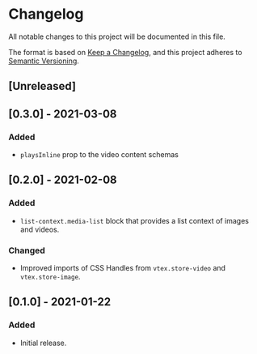 # Changelog

All notable changes to this project will be documented in this file.

The format is based on [Keep a Changelog](https://keepachangelog.com/en/1.0.0/),
and this project adheres to [Semantic Versioning](https://semver.org/spec/v2.0.0.html).

## [Unreleased]

## [0.3.0] - 2021-03-08
### Added
- `playsInline` prop to the video content schemas

## [0.2.0] - 2021-02-08
### Added
- `list-context.media-list` block that provides a list context of images and videos.
  
### Changed
- Improved imports of CSS Handles from `vtex.store-video` and `vtex.store-image`.

## [0.1.0] - 2021-01-22
### Added
- Initial release.
